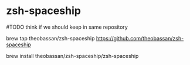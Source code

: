 # zsh-spaceship

#TODO think if we should keep in same repository

brew tap theobassan/zsh-spaceship https://github.com/theobassan/zsh-spaceship

brew install theobassan/zsh-spaceship/zsh-spaceship